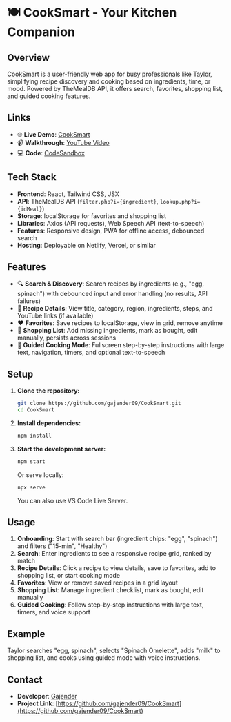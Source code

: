 # 🍽️ CookSmart - Your Kitchen Companion

## Overview

CookSmart is a user-friendly web app for busy professionals like Taylor, simplifying recipe discovery and cooking based on ingredients, time, or mood. Powered by TheMealDB API, it offers search, favorites, shopping list, and guided cooking features.

## Links

- 🌐 **Live Demo**: [CookSmart](https://cook-smart-two.vercel.app/) 
- 📹 **Walkthrough**: [YouTube Video](https://www.youtube.com/watch?v=placeholder) 
- 💻 **Code**: [CodeSandbox](https://codesandbox.io/p/github/gajender09/CookSmart/main)

## Tech Stack

- **Frontend**: React, Tailwind CSS, JSX
- **API**: TheMealDB API (`filter.php?i={ingredient}`, `lookup.php?i={idMeal}`)
- **Storage**: localStorage for favorites and shopping list
- **Libraries**: Axios (API requests), Web Speech API (text-to-speech)
- **Features**: Responsive design, PWA for offline access, debounced search
- **Hosting**: Deployable on Netlify, Vercel, or similar

## Features

- 🔍 **Search & Discovery**: Search recipes by ingredients (e.g., "egg, spinach") with debounced input and error handling (no results, API failures)
- 📖 **Recipe Details**: View title, category, region, ingredients, steps, and YouTube links (if available)
- ❤️ **Favorites**: Save recipes to localStorage, view in grid, remove anytime
- 🛒 **Shopping List**: Add missing ingredients, mark as bought, edit manually, persists across sessions
- 🍳 **Guided Cooking Mode**: Fullscreen step-by-step instructions with large text, navigation, timers, and optional text-to-speech

## Setup

1. **Clone the repository:**

   ```bash
   git clone https://github.com/gajender09/CookSmart.git
   cd CookSmart
   ```

2. **Install dependencies:**

   ```bash
   npm install
   ```

3. **Start the development server:**

   ```bash
   npm start
   ```

   Or serve locally:

   ```bash
   npx serve
   ```

   You can also use VS Code Live Server.

## Usage

1. **Onboarding**: Start with search bar (ingredient chips: "egg", "spinach") and filters ("15-min", "Healthy")
2. **Search**: Enter ingredients to see a responsive recipe grid, ranked by match
3. **Recipe Details**: Click a recipe to view details, save to favorites, add to shopping list, or start cooking mode
4. **Favorites**: View or remove saved recipes in a grid layout
5. **Shopping List**: Manage ingredient checklist, mark as bought, edit manually
6. **Guided Cooking**: Follow step-by-step instructions with large text, timers, and voice support

## Example

Taylor searches "egg, spinach", selects "Spinach Omelette", adds "milk" to shopping list, and cooks using guided mode with voice instructions.

## Contact

- **Developer**: [Gajender](https://github.com/gajender09)
- **Project Link**: [https://github.com/gajender09/CookSmart](https://github.com/gajender09/CookSmart)
